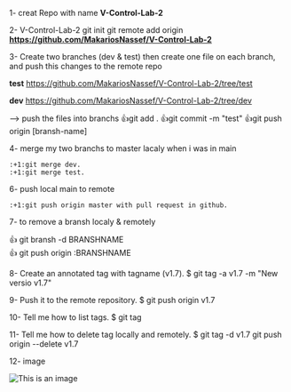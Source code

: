 1- creat Repo with name **V-Control-Lab-2**

2- V-Control-Lab-2 git init git remote add origin
**https://github.com/MakariosNassef/V-Control-Lab-2**

3- Create two branches (dev & test) then create one file on each branch, and push this changes to the remote repo

**test** https://github.com/MakariosNassef/V-Control-Lab-2/tree/test

**dev**  https://github.com/MakariosNassef/V-Control-Lab-2/tree/dev

--> push the files into branchs
    :+1:git add . 
    :+1:git commit -m "test" 
    :+1:git push origin [bransh-name]
    
4- merge my two branchs to master lacaly when i was in main 

    :+1:git merge dev.
    :+1:git merge test.
6- push local main to remote

    :+1:git push origin master with pull request in github.

7- to remove a bransh localy & remotely

:+1: git bransh -d BRANSHNAME  
:+1: git push origin :BRANSHNAME

8- Create an annotated tag with tagname (v1.7).
$ git tag -a v1.7 -m "New versio v1.7"

9- Push it to the remote repository.
$ git push origin v1.7

10- Tell me how to list tags.
$ git tag

11- Tell me how to delete tag locally and remotely.
$ git tag -d v1.7 git push origin --delete v1.7

12- image

![This is an image](https://i.redd.it/gw8idnezl1i91.png)
